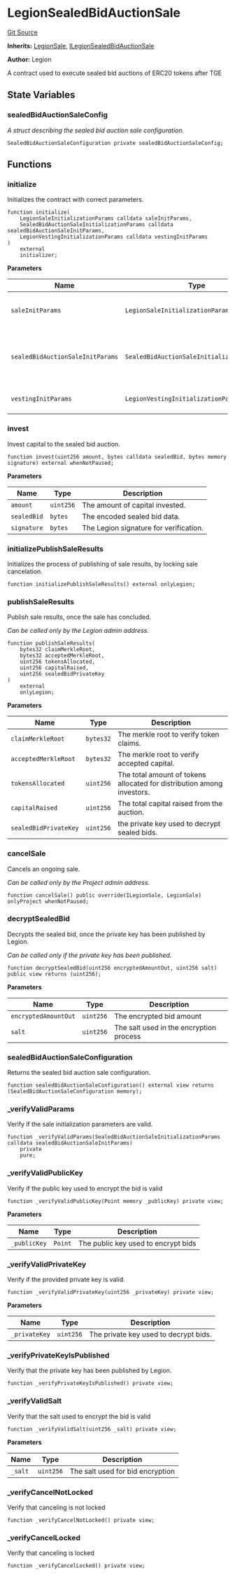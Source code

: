 # LegionSealedBidAuctionSale
[Git Source](https://github.com/Legion-Team/evm-contracts/blob/1a165deeea33dfd2b1dca142bf23d06b547c39a3/src/LegionSealedBidAuctionSale.sol)

**Inherits:**
[LegionSale](/src/LegionSale.sol/abstract.LegionSale.md), [ILegionSealedBidAuctionSale](/src/interfaces/ILegionSealedBidAuctionSale.sol/interface.ILegionSealedBidAuctionSale.md)

**Author:**
Legion

A contract used to execute sealed bid auctions of ERC20 tokens after TGE


## State Variables
### sealedBidAuctionSaleConfig
*A struct describing the sealed bid auction sale configuration.*


```solidity
SealedBidAuctionSaleConfiguration private sealedBidAuctionSaleConfig;
```


## Functions
### initialize

Initializes the contract with correct parameters.


```solidity
function initialize(
    LegionSaleInitializationParams calldata saleInitParams,
    SealedBidAuctionSaleInitializationParams calldata sealedBidAuctionSaleInitParams,
    LegionVestingInitializationParams calldata vestingInitParams
)
    external
    initializer;
```
**Parameters**

|Name|Type|Description|
|----|----|-----------|
|`saleInitParams`|`LegionSaleInitializationParams`|The Legion sale initialization parameters.|
|`sealedBidAuctionSaleInitParams`|`SealedBidAuctionSaleInitializationParams`|The sealed bid auction sale specific initialization parameters.|
|`vestingInitParams`|`LegionVestingInitializationParams`|The vesting initialization parameters.|


### invest

Invest capital to the sealed bid auction.


```solidity
function invest(uint256 amount, bytes calldata sealedBid, bytes memory signature) external whenNotPaused;
```
**Parameters**

|Name|Type|Description|
|----|----|-----------|
|`amount`|`uint256`|The amount of capital invested.|
|`sealedBid`|`bytes`|The encoded sealed bid data.|
|`signature`|`bytes`|The Legion signature for verification.|


### initializePublishSaleResults

Initializes the process of publishing of sale results, by locking sale cancelation.


```solidity
function initializePublishSaleResults() external onlyLegion;
```

### publishSaleResults

Publish sale results, once the sale has concluded.

*Can be called only by the Legion admin address.*


```solidity
function publishSaleResults(
    bytes32 claimMerkleRoot,
    bytes32 acceptedMerkleRoot,
    uint256 tokensAllocated,
    uint256 capitalRaised,
    uint256 sealedBidPrivateKey
)
    external
    onlyLegion;
```
**Parameters**

|Name|Type|Description|
|----|----|-----------|
|`claimMerkleRoot`|`bytes32`|The merkle root to verify token claims.|
|`acceptedMerkleRoot`|`bytes32`|The merkle root to verify accepted capital.|
|`tokensAllocated`|`uint256`|The total amount of tokens allocated for distribution among investors.|
|`capitalRaised`|`uint256`|The total capital raised from the auction.|
|`sealedBidPrivateKey`|`uint256`|the private key used to decrypt sealed bids.|


### cancelSale

Cancels an ongoing sale.

*Can be called only by the Project admin address.*


```solidity
function cancelSale() public override(ILegionSale, LegionSale) onlyProject whenNotPaused;
```

### decryptSealedBid

Decrypts the sealed bid, once the private key has been published by Legion.

*Can be called only if the private key has been published.*


```solidity
function decryptSealedBid(uint256 encryptedAmountOut, uint256 salt) public view returns (uint256);
```
**Parameters**

|Name|Type|Description|
|----|----|-----------|
|`encryptedAmountOut`|`uint256`|The encrypted bid amount|
|`salt`|`uint256`|The salt used in the encryption process|


### sealedBidAuctionSaleConfiguration

Returns the sealed bid auction sale configuration.


```solidity
function sealedBidAuctionSaleConfiguration() external view returns (SealedBidAuctionSaleConfiguration memory);
```

### _verifyValidParams

Verify if the sale initialization parameters are valid.


```solidity
function _verifyValidParams(SealedBidAuctionSaleInitializationParams calldata sealedBidAuctionSaleInitParams)
    private
    pure;
```

### _verifyValidPublicKey

Verify if the public key used to encrypt the bid is valid


```solidity
function _verifyValidPublicKey(Point memory _publicKey) private view;
```
**Parameters**

|Name|Type|Description|
|----|----|-----------|
|`_publicKey`|`Point`|The public key used to encrypt bids|


### _verifyValidPrivateKey

Verify if the provided private key is valid.


```solidity
function _verifyValidPrivateKey(uint256 _privateKey) private view;
```
**Parameters**

|Name|Type|Description|
|----|----|-----------|
|`_privateKey`|`uint256`|The private key used to decrypt bids.|


### _verifyPrivateKeyIsPublished

Verify that the private key has been published by Legion.


```solidity
function _verifyPrivateKeyIsPublished() private view;
```

### _verifyValidSalt

Verify that the salt used to encrypt the bid is valid


```solidity
function _verifyValidSalt(uint256 _salt) private view;
```
**Parameters**

|Name|Type|Description|
|----|----|-----------|
|`_salt`|`uint256`|The salt used for bid encryption|


### _verifyCancelNotLocked

Verify that canceling is not locked


```solidity
function _verifyCancelNotLocked() private view;
```

### _verifyCancelLocked

Verify that canceling is locked


```solidity
function _verifyCancelLocked() private view;
```

